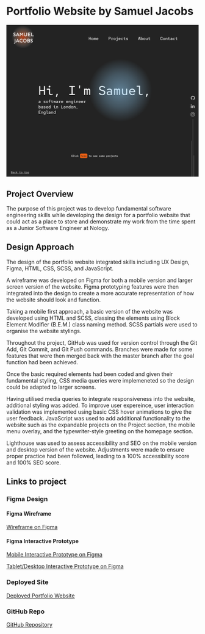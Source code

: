 # Portfolio Website by Samuel Jacobs

![deployed-website](./photos/deployed-website-desktop.png)

## Project Overview
The purpose of this project was to develop fundamental software engineering skills while developing the design for a portfolio website that could act as a place to store and demonstrate my work from the time spent as a Junior Software Engineer at Nology.

## Design Approach
The design of the portfolio website integrated skills including UX Design, Figma, HTML, CSS, SCSS, and JavaScript.

A wireframe was developed on Figma for both a mobile version and larger screen version of the website. Figma prototyping features were then integrated into the design to create a more accurate representation of how the website should look and function.

Taking a mobile first approach, a basic version of the website was developed using HTML and SCSS, classing the elements using Block Element Modifier (B.E.M.) class naming method. SCSS partials were used to organise the website stylings.

Throughout the project, GitHub was used for version control through the Git Add, Git Commit, and Git Push commands. Branches were made for some features that were then merged back with the master branch after the goal function had been achieved.

Once the basic required elements had been coded and given their fundamental styling, CSS media queries were implemeneted so the design could be adapted to larger screens.

Having utilised media queries to integrate responsiveness into the website, additional styling was added. To improve user expereince, user interaction validation was implemented using basic CSS hover animations to give the user feedback. JavaScript was used to add additional functionality to the website such as the expandable projects on the Project section, the mobile menu overlay, and the typewriter-style greeting on the homepage section.

Lighthouse was used to assess accessibility and SEO on the mobile version and desktop version of the website. Adjustments were made to ensure proper practice had been followed, leading to a 100% accessibility score and 100% SEO score.

## Links to project
### Figma Design
#### Figma Wireframe
[Wireframe on Figma](https://www.figma.com/file/eAVBqpDecxdD9fbMnKAJmI/Portfolio-Prototype?node-id=164%3A423)
#### Figma Interactive Prototype
[Mobile Interactive Prototype on Figma](https://www.figma.com/proto/eAVBqpDecxdD9fbMnKAJmI/Portfolio-Prototype?node-id=164%3A424&scaling=scale-down&page-id=164%3A423&starting-point-node-id=164%3A424)

[Tablet/Desktop Interactive Prototype on Figma](https://www.figma.com/proto/eAVBqpDecxdD9fbMnKAJmI/Portfolio-Prototype?node-id=113%3A383&scaling=scale-down&page-id=113%3A215&starting-point-node-id=113%3A383)
### Deployed Site
[Deployed Portfolio Website](https://samueljacobs98.github.io/portfolio-website/#home)
### GitHub Repo
[GitHub Repository](https://github.com/samueljacobs98/portfolio-website)